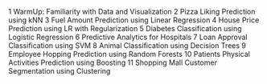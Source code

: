1 WarmUp: Familiarity with Data and Visualization
2 Pizza Liking Prediction using kNN
3 Fuel Amount Prediction using Linear Regression
4 House Price Prediction using LR with Regularization
5 Diabetes Classification using Logistic Regression
6 Predictive Analytics for Hospitals
7 Loan Approval Classification using SVM
8 Animal Classification using Decision Trees
9 Employee Hopping Prediction using Random Forests
10 Patients Physical Activities Prediction using Boosting
11 Shopping Mall Customer Segmentation using Clustering
